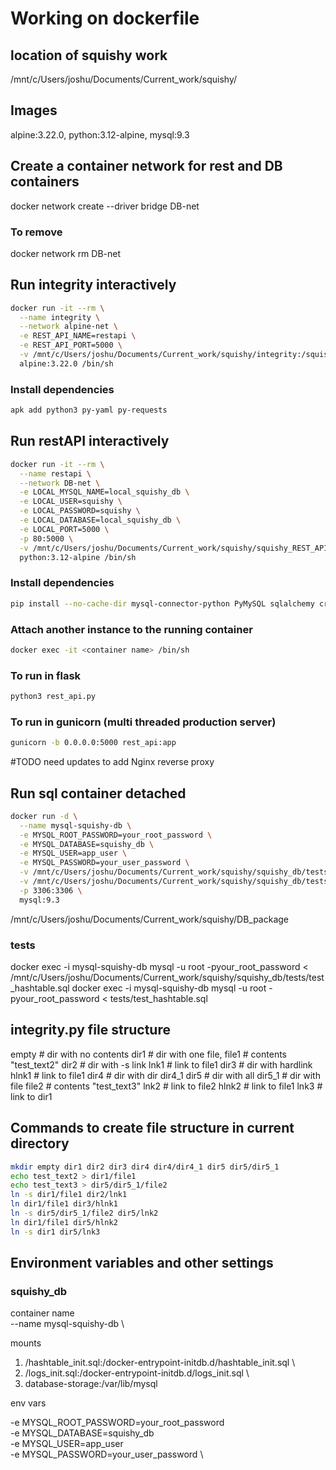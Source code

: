 # Working on dockerfile

## location of squishy work
/mnt/c/Users/joshu/Documents/Current_work/squishy/

## Images
alpine:3.22.0, python:3.12-alpine, mysql:9.3

## Create a container network for rest and DB containers
docker network create --driver bridge DB-net

### To remove
docker network rm DB-net

## Run integrity interactively
```bash
docker run -it --rm \
  --name integrity \
  --network alpine-net \
  -e REST_API_NAME=restapi \
  -e REST_API_PORT=5000 \
  -v /mnt/c/Users/joshu/Documents/Current_work/squishy/integrity:/squishy \
  alpine:3.22.0 /bin/sh
```
### Install dependencies
```bash
apk add python3 py-yaml py-requests
```

## Run restAPI interactively
```bash
docker run -it --rm \
  --name restapi \
  --network DB-net \
  -e LOCAL_MYSQL_NAME=local_squishy_db \
  -e LOCAL_USER=squishy \
  -e LOCAL_PASSWORD=squishy \
  -e LOCAL_DATABASE=local_squishy_db \
  -e LOCAL_PORT=5000 \
  -p 80:5000 \
  -v /mnt/c/Users/joshu/Documents/Current_work/squishy/squishy_REST_API:/squishy_REST_API \
  python:3.12-alpine /bin/sh
```
### Install dependencies
```bash
pip install --no-cache-dir mysql-connector-python PyMySQL sqlalchemy cryptography flask gunicorn requests

```
### Attach another instance to the running container
```bash
docker exec -it <container name> /bin/sh
```

### To run in flask
```bash
python3 rest_api.py
```
### To run in gunicorn (multi threaded production server)
```bash
gunicorn -b 0.0.0.0:5000 rest_api:app
```
#TODO need updates to add Nginx reverse proxy


## Run sql container detached
```bash
docker run -d \
  --name mysql-squishy-db \
  -e MYSQL_ROOT_PASSWORD=your_root_password \
  -e MYSQL_DATABASE=squishy_db \
  -e MYSQL_USER=app_user \
  -e MYSQL_PASSWORD=your_user_password \
  -v /mnt/c/Users/joshu/Documents/Current_work/squishy/squishy_db/tests/hashtable_init.sql:/docker-entrypoint-initdb.d/hashtable_init.sql \
  -v /mnt/c/Users/joshu/Documents/Current_work/squishy/squishy_db/tests/logs_init.sql:/docker-entrypoint-initdb.d/logs_init.sql \
  -p 3306:3306 \
  mysql:9.3
```


/mnt/c/Users/joshu/Documents/Current_work/squishy/DB_package
### tests
docker exec -i mysql-squishy-db mysql -u root -pyour_root_password < /mnt/c/Users/joshu/Documents/Current_work/squishy/squishy_db/tests/test_hashtable.sql
docker exec -i mysql-squishy-db mysql -u root -pyour_root_password < tests/test_hashtable.sql


## integrity.py file structure
empty   # dir with no contents
dir1    # dir with one file, 
    file1   # contents "test_text2"
dir2    # dir with -s link
    lnk1    # link to file1
dir3    # dir with hardlink
    hlnk1   # link to file1
dir4    # dir with dir
    dir4_1
dir5    # dir with all
    dir5_1  # dir with file
        file2   # contents "test_text3"
    lnk2    # link to file2
    hlnk2   # link to file1
    lnk3    # link to dir1

## Commands to create file structure in current directory
```bash
mkdir empty dir1 dir2 dir3 dir4 dir4/dir4_1 dir5 dir5/dir5_1 
echo test_text2 > dir1/file1
echo test_text3 > dir5/dir5_1/file2
ln -s dir1/file1 dir2/lnk1
ln dir1/file1 dir3/hlnk1
ln -s dir5/dir5_1/file2 dir5/lnk2
ln dir1/file1 dir5/hlnk2
ln -s dir1 dir5/lnk3
```  

## Environment variables and other settings

### squishy_db

container name   
--name mysql-squishy-db \

mounts
1. /hashtable_init.sql:/docker-entrypoint-initdb.d/hashtable_init.sql \
2. /logs_init.sql:/docker-entrypoint-initdb.d/logs_init.sql \
3. database-storage:/var/lib/mysql

env vars

  -e MYSQL_ROOT_PASSWORD=your_root_password \
  -e MYSQL_DATABASE=squishy_db \
  -e MYSQL_USER=app_user \
  -e MYSQL_PASSWORD=your_user_password \

